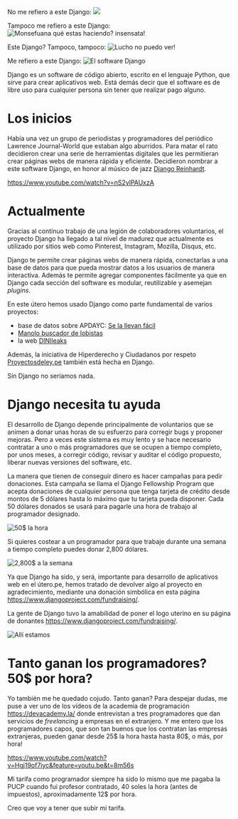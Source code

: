 No me refiero a este Django:
![](images/2015-04-18_django_unchained.png)

Tampoco me refiero a este Django:
![Monsefuana qué estas haciendo? insensata!](images/2015-04-18_django_ciccia.png)

Este Django? Tampoco, tampoco:
![Lucho no puedo ver!](images/2015-04-18_django_lucho.png)

Me refiero a este Django:
![El software Django](images/2015-04-18_django.png)


Django es un software de código abierto, escrito en el lenguaje Python, que
sirve para crear aplicativos web.
Está demás decir que el software es de libre uso para cualquier persona sin
tener que realizar pago alguno.

# Los inicios
Había una vez un grupo de periodistas y programadores del periódico
Lawrence Journal-World que estaban algo aburridos. Para matar el rato 
decidieron crear una serie de
herramientas digitales que les permitieran crear páginas webs de manera rápida
y eficiente.
Decidieron nombrar a este software Django, en honor al músico de jazz 
[Django Reinhardt](http://es.wikipedia.org/wiki/Django_Reinhardt).

https://www.youtube.com/watch?v=nS2ylPAUxzA

# Actualmente
Gracias al continuo trabajo de una legión de colaboradores voluntarios,
el proyecto Django
ha llegado a tal nivel de madurez que actualmente es utilizado por sitios web
como Pinterest, Instagram, Mozilla, Disqus, etc.

Django te permite crear páginas webs de manera rápida, conectarlas a una base
de datos para que pueda mostrar datos a los usuarios de manera interactiva. 
Además te permite agregar componentes fácilmente ya que en Django cada
sección del software es modular, reutilizable y asemejan *plugins*.

En este útero hemos usado Django como parte fundamental de varios proyectos: 
- base de datos sobre APDAYC: [Se la llevan fácil](http://utero.pe/2013/10/30/guia-para-intervenir-apdayc/)
- [Manolo buscador de lobistas](http://manolo.rocks)
- la web [DINIleaks](http://dinileaks.utero.pe/about/)

Además, la iniciativa de Hiperderecho y Ciudadanos por respeto
[Proyectosdeley.pe](http://proyectosdeley.pe)
también está hecha en Django.

Sin Django no seríamos nada.

# Django necesita tu ayuda
El desarrollo de Django depende principalmente de voluntarios que se animen a
donar unas horas de su esfuerzo para corregir bugs y proponer mejoras. Pero a
veces este sistema es muy lento y se hace necesario contratar a uno o más
programadores que se ocupen a tiempo completo, por unos meses, a
corregir código, revisar y auditar el código propuesto, liberar nuevas
versiones del software, etc.

La manera que tienen de conseguir dinero es hacer campañas para pedir
donaciones. Esta campaña se llama el Django Fellowship Program que acepta
donaciones de cualquier persona que tenga tarjeta de crédito desde montos de 5
dólares hasta lo máximo que tu tarjeta pueda disponer.
Cada 50 dólares donados se usará para pagarle una hora de trabajo al
programador designado.

![50$ la hora](images/2015-04-19_django_1_hora.png)

Si quieres costear a un programador para que trabaje durante una semana a
tiempo completo puedes donar 2,800 dólares.

![2,800$ a la semana](images/2015-04-19_django_1_semana.png)

Ya que Django ha sido, y será, importante para desarrollo de aplicativos web en
el útero.pe, hemos tratado de devolver algo al proyecto en agradecimiento, 
mediante una donación simbólica en esta página
<https://www.djangoproject.com/fundraising/>.

La gente de Django tuvo la amabilidad de poner el logo uterino en su página de
donantes
<https://www.djangoproject.com/fundraising/>.

![Allí estamos](images/2015-04-19_django_donantes.png)

# Tanto ganan los programadores? 50$ por hora?
Yo también me he quedado cojudo. Tanto ganan?
Para despejar dudas, me puse a ver uno de los vídeos de la academia de
programación https://devacademy.la/ donde entrevistan a tres programadores que
dan servicios de *freelancing* a empresas en el extranjero. Y me entero que los
programadores capos, que son tan buenos que los contratan las empresas
extranjeras, pueden ganar desde 25$ la hora hasta hasta 80$, o más, por hora!

https://www.youtube.com/watch?v=Hgj19of7iyc&feature=youtu.be&t=8m56s

Mi tarifa como programador siempre ha sido lo mismo que me pagaba la PUCP
cuando fui profesor contratado, 40 soles la hora (antes de impuestos),
aproximadamente 12$ por hora.

Creo que voy a tener que subir mi tarifa.
